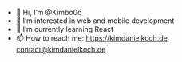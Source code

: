 - 👋 Hi, I’m @Kimbo0o
- 👀 I’m interested in web and mobile development
- 🌱 I’m currently learning React
- 📫 How to reach me: https://kimdanielkoch.de, contact@kimdanielkoch.de
